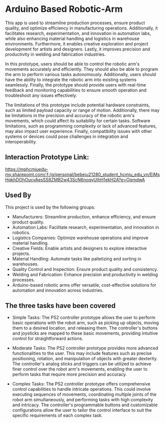 # Arduino Based Robotic-Arm

This app is used to streamline production processes, ensure product quality, and optimize efficiency in manufacturing operations. Additionally, it facilitates research, experimentation, and innovation in automation labs, while also enhancing material handling and logistics in warehouse environments. Furthermore, it enables creative exploration and project development for artists and designers. Lastly, it improves precision and productivity in welding and fabrication industries.

In this prototype, users should be able to control the robotic arm's movements accurately and efficiently. They should also be able to program the arm to perform various tasks autonomously. Additionally, users should have the ability to integrate the robotic arm into existing systems seamlessly. Finally, the prototype should provide users with real-time feedback and monitoring capabilities to ensure smooth operation and troubleshoot any issues effectively.

The limitations of this prototype include potential hardware constraints, such as limited payload capacity or range of motion. Additionally, there may be limitations in the precision and accuracy of the robotic arm's movements, which could affect its suitability for certain tasks. Software limitations, such as programming complexity or lack of advanced features, may also impact user experience. Finally, compatibility issues with other systems or devices could pose challenges in integration and interoperability.

## Interaction Prototype Link:
https://mphcmiuedu-my.sharepoint.com/:f:/g/personal/bebeiu21280_student_hcmiu_edu_vn/EiMsHqkhDOhOucvAesSS8ZMB2w43ScN6noqyUlhH1ekH2A?e=OqmdwA


## Used By

This project is used by the following groups:
+ Manufacturers: Streamline production, enhance efficiency, and ensure product quality.
+ Automation Labs: Facilitate research, experimentation, and innovation in robotics.
+ Logistics Companies: Optimize warehouse operations and improve material handling.
+ Creative Fields: Enable artists and designers to explore interactive projects.
+ Material Handling: Automate tasks like palletizing and sorting in warehouses.
+ Quality Control and Inspection: Ensure product quality and consistency.
+ Welding and Fabrication: Enhance precision and productivity in welding processes.
+ Arduino-based robotic arms offer versatile, cost-effective solutions for automation and innovation across industries.

## The three tasks have been covered

- Simple Tasks: The PS2 controller prototype allows the user to perform basic operations with the robot arm, such as picking up objects, moving them to a desired location, and releasing them. The controller's buttons and joysticks are mapped to these basic movements, providing intuitive control for straightforward actions.

- Moderate Tasks: The PS2 controller prototype provides more advanced functionalities to the user. This may include features such as precise positioning, rotation, and manipulation of objects with greater dexterity. The controller's analog sticks and triggers can be utilized to achieve finer control over the robot arm's movements, enabling the user to perform tasks that require more precision and accuracy.

- Complex Tasks: The PS2 controller prototype offers comprehensive control capabilities to handle intricate operations. This could involve executing sequences of movements, coordinating multiple joints of the robot arm simultaneously, and performing tasks with high complexity and intricacy. The controller's programmable buttons and customizable configurations allow the user to tailor the control interface to suit the specific requirements of each complex task.


